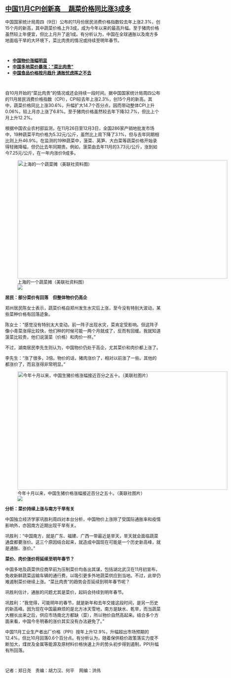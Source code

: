 <!--1639074735000-->
[中国11月CPI创新高　 蔬菜价格同比涨3成多](https://www.rfa.org/mandarin/yataibaodao/jingmao/ac-12092021100913.html)
------

<p></p><p>中国国家统计局周四（<span>9</span><span>日）公布的</span><span>11</span><span>月份居民消费价格指数较去年上涨</span><span>2.3%</span><span>，创</span><span>15</span><span>个月的新高，其中蔬菜价格上升</span><span>3</span><span>成，成为今年以来的最高升幅。至于猪肉价格虽然较上年便宜，但比上月升了逾</span><span>1</span><span>成。有分析认为，中国在全球通胀以及南方多地面临干旱的大环境下，菜比肉贵的情况或持续至明年春节。</span></p><p><br/></p><ul><li><a href="https://www.rfa.org/mandarin/Xinwen/2-04122021110303.html"><strong>中国物价涨幅明显</strong></a></li><li><strong><a href="https://www.rfa.org/mandarin/yataibaodao/jingmao/xx-10262021114257.html">中国多地菜价暴涨："菜比肉贵"</a></strong></li><li><strong><a href="https://www.rfa.org/mandarin/Xinwen/wul0210b-02102021003926.html">中国食品价格按月趋升 通胀忧虑挥之不去</a></strong></li></ul><p><br/></p><p>自<span>10</span><span>月开始的</span><span>“</span><span>菜比肉贵</span><span>”</span><span>的情况或还会持续一段时间。据中国国家统计局周四公布的</span><span>11</span><span>月居民消费价格指数（</span><span>CPI</span><span>），</span><span>CPI</span><span>较去年上涨</span><span>2.3%</span><span>，创</span><span>15</span><span>个月的新高。其中，蔬菜价格同比上涨</span><span>30.6%</span><span>，升幅扩大</span><span>14.7</span><span>个百分点，因而带动整体</span><span>CPI</span><span>上升</span><span>0.06%</span><span>，较上月亦上涨了</span><span>6.8%</span><span>。至于猪肉价格虽然较去年下降</span><span>32.7%</span><span>，但比上个月上升</span><span>12.2%</span><span>。</span></p><p><span><span>根据中国农业农村部监测，在</span><span>11</span><span>月</span><span>26</span><span>日至</span><span>12</span><span>月</span><span>3</span><span>日，全国</span><span>286</span><span>家产销地批发市场中，</span><span>19</span><span>种蔬菜平均价格为</span><span>5.32</span><span>元</span><span>/</span><span>公斤，虽然比上周下降了</span><span>3.1%</span><span>，但与去年同期相比则上升</span><span>46.9%</span><span>。在监测的</span><span>19</span><span>种蔬菜中，菠菜、莴笋、大白菜等蔬菜价格开始录得轻微降幅，但仍比去年同期贵。例如，菠菜由去年</span><span>11</span><span>月的</span><span>3.73</span><span>元</span><span>/</span><span>公斤，涨到如今</span><span>7.25</span><span>元</span><span>/</span><span>公斤，在一年内涨价</span><span>9</span><span>成多。</span></span></p><p><figure class="image-richtext image-inline captioned" style="width:680px;"><img alt="上海的一个蔬菜摊（美联社资料图）" height="383" src="https://www.rfa.org/mandarin/yataibaodao/jingmao/ac-12092021100913.html/ac1208a.jpg/@@images/307948ef-44c9-49bb-b341-bc5baf976085.jpeg" title="ac1208a.jpg" width="680"/><figcaption class="image-caption">上海的一个蔬菜摊（美联社资料图）</figcaption><small></small><div id="zoomattribute"><a data-caption="上海的一个蔬菜摊（美联社资料图）" data-fancybox="" href="https://www.rfa.org/mandarin/yataibaodao/jingmao/ac-12092021100913.html/ac1208a.jpg" id="single_image" title="上海的一个蔬菜摊（美联社资料图）"><img src="/++plone++rfa-resources/img/icon-zoom.png"/></a></div></figure></p><p><span><strong><span>居民：部分菜价有回落　但整体物价仍高企</span></strong></span></p><p><span><span>郑州居民陈女士表示，蔬菜价格自郑州发生水灾后上涨，至今没有特别大波动，某些菜种价格有回落迹象。</span></span></p><p><span><span>陈女士：</span><span>“</span><span>感觉没有特别太大变动。前一阵子出现水灾，菜肯定受影响。但这阵子像小青菜涨得比较快，他们种的时候可能一两个月就成了，反而有回缓。我就知道菠菜比较贵，他们说菠菜（价格）和肉价一样。</span><span>”</span></span></p><p><span><span>不过，湖南居民李先生则认为，中国物价仍处于高企，尤其菜价和肉价都上涨了。</span></span></p><p><span><span>李先生：</span><span>“</span><span>涨了很多，</span><span>3</span><span>倍。物价的话，猪肉涨价了，相对以前涨了一些。其他的都涨价了，而且涨得非常明显。</span><span>”</span></span></p><p><span><span><figure class="image-richtext image-inline captioned" style="width:680px;"><img alt="今年十月以来，中国生猪价格涨幅接近百分之五十。（美联社图片）" height="383" src="https://www.rfa.org/mandarin/yataibaodao/jingmao/ac-12092021100913.html/ac1209b.jpg/@@images/e1806e80-7e49-4c0e-b291-8c2722dcce34.jpeg" title="ac1209b.jpg" width="680"/><figcaption class="image-caption">今年十月以来，中国生猪价格涨幅接近百分之五十。（美联社图片）</figcaption><small></small><div id="zoomattribute"><a data-caption="今年十月以来，中国生猪价格涨幅接近百分之五十。（美联社图片）" data-fancybox="" href="https://www.rfa.org/mandarin/yataibaodao/jingmao/ac-12092021100913.html/ac1209b.jpg" id="single_image" title="今年十月以来，中国生猪价格涨幅接近百分之五十。（美联社图片）"><img src="/++plone++rfa-resources/img/icon-zoom.png"/></a></div></figure></span></span></p><p><span><strong><span>分析：菜价持续上涨与南方干旱有关</span></strong></span></p><p><span><span>中国独立经济学家巩胜利周四对本台分析，中国物价上涨除了受国际通胀率和疫情影响外，亦因南方近期出现干旱有关。</span></span></p><p><span><span>巩胜利：</span><span>“</span><span>中国南方，就是广东、福建、广西一带最近是旱天，旱天就会面临蔬菜通盘都要涨价。这三个原因结合起来，就造成中国现在可能是一个历史新高峰，就是通胀、涨价。</span><span>”</span></span></p><p><span><strong><span>菜价、肉价涨价将延续至明年春节？</span></strong></span></p><p><span><span>中国多地及蔬菜供应商早前为压制菜价均各出其谋，包括湖北武汉在</span><span>11</span><span>月初宣布，免收新鲜蔬菜运输车辆的通行费，以吸引更多外地蔬菜供应到当地。不过，此举仍难遏制菜价继续上涨。</span><span>“</span><span>菜比肉贵</span><span>”</span><span>的趋势会否延续到明年春节呢？</span></span></p><p><span><span>巩胜利估计，通胀的问题尤其是菜价，起码会持续到明年春节。</span></span></p><p><span><span>巩胜利：</span><span>“</span><span>我觉得，可能明年的春节，就是新年和去年交接这段时间，是另一历史的新高峰。因为现在中国最麻烦的是北方冰天雪地，南方是缺水、乾旱，而当蔬菜大棚长出来之后，供应市场南北方都缺（菜），所以物价自然高起来。结合多个方面来看，中国今冬明春的涨价其实没有办法避免了。</span><span>”</span></span></p><p><span><span>中国</span><span>11</span><span>月工业生产者出厂价格（</span><span>PPI</span><span>）按年上升</span><span>12.9%</span><span>，升幅超出市场预期的</span><span>12.4%</span><span>，但比</span><span>10</span><span>月回落</span><span>0.6</span><span>个百分点。有分析认为，随着保供稳价政策落实力度不断加大，煤炭及金属等能源及原材料价格快速上升的势头初步得到遏制，</span><span>PPI</span><span>升幅有所回落。</span></span></p><p><br/></p><p><span><span>记者：郑日尧　责编：胡力汉</span>、何平    网编：洪伟<br/></span></p>
